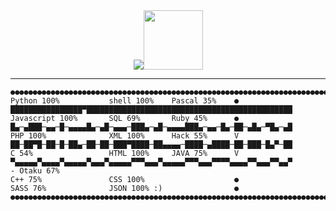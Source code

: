 <div align="center">
  <img src="https://cdn3.emoji.gg/emojis/7135-gawrgura-gun-animated.gif"><img src="https://cdnb.artstation.com/p/assets/images/images/005/518/385/original/craig-mullins-zombie-boss-03-attack.gif?1491619967" width="95">
</div>

----

```
●●●●●●●●●●●●●●●●●●●●●●●●●●●●●●●●●●●●●●●●●●●●●●●●●●●●●●●●●●●●●●●●●●●●●●●●●●●●●●●●●●●●●●●●●●●●●●●●●●●●●●●●●●●●●●●●●●●●●●●●●●●●●●●●●●●●●●●●●●●●●●●●●●●●●●●●●●●●●
Python 100%           shell 100%    Pascal 35%    ●               ████████████████▀██████████████████████████████████████████████
Javascript 100%       SQL 69%       Ruby 45%      ●               █▄─▄███─▄▄─█─▄▄▄▄█▄─▄█─▄▄▄─███▄─▄█─▄▄▄▄███▄─▄▄─█▄─██─▄█▄─▀█▄─▄█
PHP 100%              XML 100%      Hack 55%      V               ██─██▀█─██─█─██▄─██─██─███▀████─██▄▄▄▄─████─▄████─██─███─█▄▀─██
C 54%                 HTML 100%     JAVA 75%      V               ▀▄▄▄▄▄▀▄▄▄▄▀▄▄▄▄▄▀▄▄▄▀▄▄▄▄▄▀▀▀▄▄▄▀▄▄▄▄▄▀▀▀▄▄▄▀▀▀▀▄▄▄▄▀▀▄▄▄▀▀▄▄▀          - Otaku 67% 
C++ 75%               CSS 100%                    ●
SASS 76%              JSON 100% :)                ●
●●●●●●●●●●●●●●●●●●●●●●●●●●●●●●●●●●●●●●●●●●●●●●●●●●●●●●●●●●●●●●●●●●●●●●●●●●●●●●●●●●●●●●●●●●●●●●●●●●●●●●●●●●●●●●●●●●●●●●●●●●●●●●●●●●●●●●●●●●●●●●●●●●●●●●●●●●●●●
```




